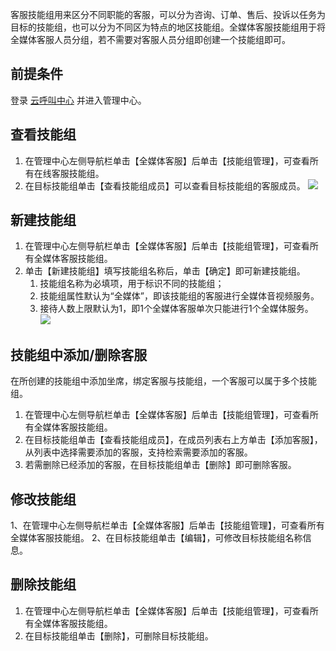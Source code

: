 客服技能组用来区分不同职能的客服，可以分为咨询、订单、售后、投诉以任务为目标的技能组，也可以分为不同区为特点的地区技能组。全媒体客服技能组用于将全媒体客服人员分组，若不需要对客服人员分组即创建一个技能组即可。
## 前提条件
登录 [云呼叫中心](https://tccc.qcloud.com/login) 并进入管理中心。
## 查看技能组
1. 在管理中心左侧导航栏单击【全媒体客服】后单击【技能组管理】，可查看所有在线客服技能组。
2. 在目标技能组单击【查看技能组成员】可以查看目标技能组的客服成员。
![](https://main.qcloudimg.com/raw/975ac84d7e1b85c68512ae0db26c33e0.png)

## 新建技能组
1. 在管理中心左侧导航栏单击【全媒体客服】后单击【技能组管理】，可查看所有全媒体客服技能组。
2. 单击【新建技能组】填写技能组名称后，单击【确定】即可新建技能组。
	1. 技能组名称为必填项，用于标识不同的技能组；
	2. 技能组属性默认为“全媒体”，即该技能组的客服进行全媒体音视频服务。
	3. 接待人数上限默认为1，即1个全媒体客服单次只能进行1个全媒体服务。
![](https://main.qcloudimg.com/raw/6baeac267a3031739ca45d86b5023bf9.png)

## 技能组中添加/删除客服
在所创建的技能组中添加坐席，绑定客服与技能组，一个客服可以属于多个技能组。
1. 在管理中心左侧导航栏单击【全媒体客服】后单击【技能组管理】，可查看所有全媒体客服技能组。
2. 在目标技能组单击【查看技能组成员】，在成员列表右上方单击【添加客服】，从列表中选择需要添加的客服，支持检索需要添加的客服。
3. 若需删除已经添加的客服，在目标技能组单击【删除】即可删除客服。

## 修改技能组
1、在管理中心左侧导航栏单击【全媒体客服】后单击【技能组管理】，可查看所有全媒体客服技能组。
2、在目标技能组单击【编辑】，可修改目标技能组名称信息。

## 删除技能组
1. 在管理中心左侧导航栏单击【全媒体客服】后单击【技能组管理】，可查看所有全媒体客服技能组。
2. 在目标技能组单击【删除】，可删除目标技能组。
